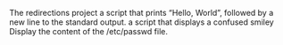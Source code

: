 The redirections project
a script that prints “Hello, World”, followed by a new line to the standard output.
a script that displays a confused smiley
Display the content of the /etc/passwd file.
